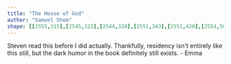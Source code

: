 ```yaml
---
title: "The House of God"
author: "Samuel Shem"
shape: [[2555,315],[2545,322],[2544,328],[2551,343],[2551,420],[2554,500],[2553,557],[2555,623],[2555,691],[2561,695],[2591,695],[2597,691],[2597,515],[2595,498],[2594,356],[2592,348],[2594,326],[2590,318],[2585,316],[2572,315]]
---
```

Steven read this before I did actually. Thankfully, residency isn't entirely like this still, but the dark humor in the book definitely still exists. - Emma

